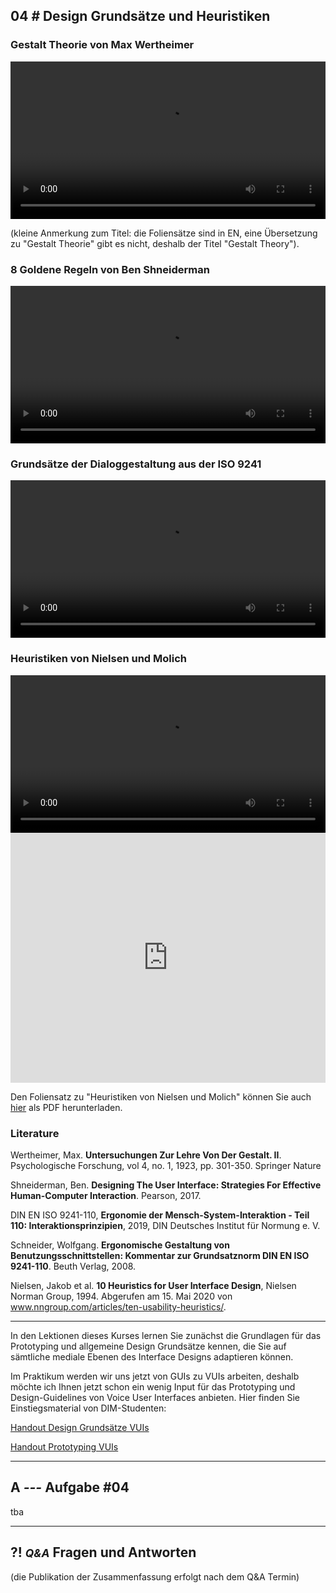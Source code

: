 ## **04 _#_** Design Grundsätze und Heuristiken

### Gestalt Theorie von Max Wertheimer
<video controls width="100%"> 
    <source src="https://lehre.gabriel-rausch.de/HFU/IFD_SoSe20/L04/L04_01_Gestalt_Theory.mp4" type="video/mp4"> 
    <a href="https://lehre.gabriel-rausch.de/HFU/IFD_SoSe20/L04/L04_01_Gestalt_Theory.mp4">Zum Video</a>
</video>

(kleine Anmerkung zum Titel: die Foliensätze sind in EN, eine Übersetzung zu "Gestalt Theorie" gibt es nicht, deshalb der Titel "Gestalt Theory").

### 8 Goldene Regeln von Ben Shneiderman
<video controls width="100%"> 
    <source src="https://lehre.gabriel-rausch.de/HFU/IFD_SoSe20/L04/L04_02_Shneidermans_8_Goldene_Regeln.mp4" type="video/mp4"> 
    <a href="https://lehre.gabriel-rausch.de/HFU/IFD_SoSe20/L04/L04_02_Shneidermans_8_Goldene_Regeln.mp4">Zum Video</a>
</video>

### Grundsätze der Dialoggestaltung aus der ISO 9241
<video controls width="100%"> 
    <source src="https://lehre.gabriel-rausch.de/HFU/IFD_SoSe20/L04/L04_03_ISO_9241-110.mp4" type="video/mp4"> 
    <a href="https://lehre.gabriel-rausch.de/HFU/IFD_SoSe20/L04/L04_03_ISO_9241-110.mp4">Zum Video</a>
</video>

### Heuristiken von Nielsen und Molich
<video controls width="100%"> 
    <source src="https://lehre.gabriel-rausch.de/HFU/IFD_SoSe20/L04/L04_04_Heuristiken_Nielsen_Molich.mp4" type="video/mp4"> 
    <a href="https://lehre.gabriel-rausch.de/HFU/IFD_SoSe20/L04/L04_04_Heuristiken_Nielsen_Molich.mp4">Zum Video</a>
</video>


<iframe src="https://lehre.gabriel-rausch.de/HFU/IFD_SoSe20/L04/L04_Design_Grundsaetze_und_Heuristiken_lq.pdf" width="100%" height="400px" style="border:none"></iframe>

Den Foliensatz zu "Heuristiken von Nielsen und Molich" können Sie auch [hier](https://lehre.gabriel-rausch.de/HFU/IFD_SoSe20/L04/L04_Design_Grundsaetze_und_Heuristiken_lq.pdf) als PDF herunterladen.

### Literature

Wertheimer, Max. **Untersuchungen Zur Lehre Von Der Gestalt. II**. Psychologische Forschung, vol 4, no. 1, 1923, pp. 301-350. Springer Nature

Shneiderman, Ben. **Designing The User Interface: Strategies For Effective Human-Computer Interaction**. Pearson, 2017.

DIN EN ISO 9241-110, **Ergonomie der Mensch-System-Interaktion - Teil 110: Interaktionsprinzipien**, 2019, DIN Deutsches Institut für Normung e. V.

Schneider, Wolfgang. **Ergonomische Gestaltung von Benutzungsschnittstellen: Kommentar zur Grundsatznorm DIN EN ISO 9241-110**. Beuth Verlag, 2008.

Nielsen, Jakob et al. **10 Heuristics for User Interface Design**, Nielsen Norman Group, 1994. Abgerufen am 15. Mai 2020 von www.nngroup.com/articles/ten-usability-heuristics/.

---

In den Lektionen dieses Kurses lernen Sie zunächst die Grundlagen für das Prototyping und allgemeine Design Grundsätze kennen, die Sie auf sämtliche mediale Ebenen des Interface Designs adaptieren können.

Im Praktikum werden wir uns jetzt von GUIs zu VUIs arbeiten, deshalb möchte ich Ihnen jetzt schon ein wenig Input für das Prototyping und Design-Guidelines von Voice User Interfaces anbieten. Hier finden Sie Einstiegsmaterial von DIM-Studenten:

[Handout Design Grundsätze VUIs](https://lehre.gabriel-rausch.de/HFU/IFD_SoSe20/L04/Handout_Guidelines_VUI-CUI.pdf)

[Handout Prototyping VUIs](https://lehre.gabriel-rausch.de/HFU/IFD_SoSe20/L04/Handout_Prototype_VUI-CUI.pdf)


---


## **A _---_** Aufgabe #04

tba




---


## **?! _<small>Q&A</small>_** Fragen und Antworten
(die Publikation der Zusammenfassung erfolgt nach dem Q&A Termin)